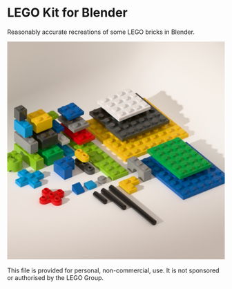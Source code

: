 LEGO Kit for Blender
====================

Reasonably accurate recreations of some LEGO bricks in Blender.

![Render](Screenshots/render.jpg)

This file is provided for personal, non-commercial, use. It is not sponsored or authorised by the LEGO Group.
